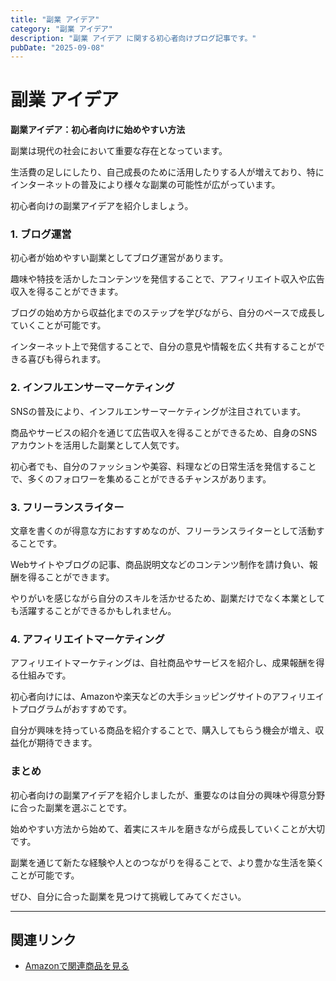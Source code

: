 ```yaml
---
title: "副業 アイデア"
category: "副業 アイデア"
description: "副業 アイデア に関する初心者向けブログ記事です。"
pubDate: "2025-09-08"
---
```


# 副業 アイデア

**副業アイデア：初心者向けに始めやすい方法**

副業は現代の社会において重要な存在となっています。

生活費の足しにしたり、自己成長のために活用したりする人が増えており、特にインターネットの普及により様々な副業の可能性が広がっています。

初心者向けの副業アイデアを紹介しましょう。



### **1. ブログ運営**

初心者が始めやすい副業としてブログ運営があります。

趣味や特技を活かしたコンテンツを発信することで、アフィリエイト収入や広告収入を得ることができます。

ブログの始め方から収益化までのステップを学びながら、自分のペースで成長していくことが可能です。

インターネット上で発信することで、自分の意見や情報を広く共有することができる喜びも得られます。



### **2. インフルエンサーマーケティング**

SNSの普及により、インフルエンサーマーケティングが注目されています。

商品やサービスの紹介を通じて広告収入を得ることができるため、自身のSNSアカウントを活用した副業として人気です。

初心者でも、自分のファッションや美容、料理などの日常生活を発信することで、多くのフォロワーを集めることができるチャンスがあります。



### **3. フリーランスライター**

文章を書くのが得意な方におすすめなのが、フリーランスライターとして活動することです。

Webサイトやブログの記事、商品説明文などのコンテンツ制作を請け負い、報酬を得ることができます。

やりがいを感じながら自分のスキルを活かせるため、副業だけでなく本業としても活躍することができるかもしれません。



### **4. アフィリエイトマーケティング**

アフィリエイトマーケティングは、自社商品やサービスを紹介し、成果報酬を得る仕組みです。

初心者向けには、Amazonや楽天などの大手ショッピングサイトのアフィリエイトプログラムがおすすめです。

自分が興味を持っている商品を紹介することで、購入してもらう機会が増え、収益化が期待できます。



### **まとめ**

初心者向けの副業アイデアを紹介しましたが、重要なのは自分の興味や得意分野に合った副業を選ぶことです。

始めやすい方法から始めて、着実にスキルを磨きながら成長していくことが大切です。

副業を通じて新たな経験や人とのつながりを得ることで、より豊かな生活を築くことが可能です。

ぜひ、自分に合った副業を見つけて挑戦してみてください。



---

## 関連リンク

- [Amazonで関連商品を見る](https://www.amazon.co.jp/s?k=%E5%89%AF%E6%A5%AD+%E3%82%A2%E3%82%A4%E3%83%87%E3%82%A2&tag=autowritehubai-22)
